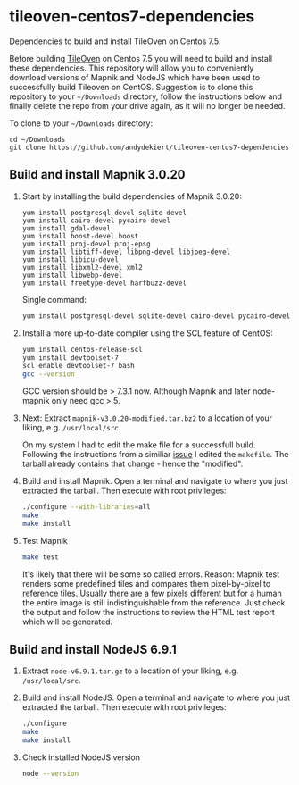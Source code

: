 # tileoven-centos7-dependencies
Dependencies to build and install TileOven on Centos 7.5.

Before building [TileOven](https://github.com/andydekiert/tileoven) on Centos 7.5 you will need to build and install these dependencies. This repository will allow you to conveniently download versions of Mapnik and NodeJS which have been used to successfully build Tileoven on CentOS. Suggestion is to clone this repository to your `~/Downloads` directory, follow the instructions below and finally delete the repo from your drive again, as it will no longer be needed.

To clone to your `~/Downloads` directory:
```
cd ~/Downloads
git clone https://github.com/andydekiert/tileoven-centos7-dependencies
```

## Build and install Mapnik 3.0.20
1. Start by installing the build dependencies of Mapnik 3.0.20:
   ```
   yum install postgresql-devel sqlite-devel
   yum install cairo-devel pycairo-devel
   yum install gdal-devel
   yum install boost-devel boost
   yum install proj-devel proj-epsg
   yum install libtiff-devel libpng-devel libjpeg-devel
   yum install libicu-devel
   yum install libxml2-devel xml2
   yum install libwebp-devel
   yum install freetype-devel harfbuzz-devel
   ```
   Single command:
   ```bash
   yum install postgresql-devel sqlite-devel cairo-devel pycairo-devel gdal-devel boost-devel boost proj-devel proj-epsg libtiff-devel libpng-devel libjpeg-devel libicu-devel libxml2-devel xml2 libwebp-devel freetype-devel harfbuzz-devel
   ```
   
2. Install a more up-to-date compiler using the SCL feature of CentOS:
   ```bash
   yum install centos-release-scl
   yum install devtoolset-7
   scl enable devtoolset-7 bash
   gcc --version
   ```
   GCC version should be > 7.3.1 now. Although Mapnik and later node-mapnik only need gcc > 5. 

3. Next: Extract `mapnik-v3.0.20-modified.tar.bz2` to a location of your liking, e.g. `/usr/local/src`.

   On my system I had to edit the make file for a successfull build. Following the instructions from a similiar [issue](https://github.com/mapnik/mapnik/issues/3384) I edited the `makefile`. The tarball already contains that change - hence the "modified".

5. Build and install Mapnik. Open a terminal and navigate to where you just extracted the tarball. Then execute with root privileges:
   ```bash
   ./configure --with-libraries=all
   make
   make install
   ```
   
6. Test Mapnik
   ```bash
   make test
   ```
   It's likely that there will be some so called errors.
   Reason: Mapnik test renders some predefined tiles and compares them pixel-by-pixel to reference tiles. Usually there are a few pixels different but for a human the entire image is still indistinguishable from the reference. Just check the output and follow the instructions to review the HTML test report which will be generated.


## Build and install NodeJS 6.9.1
1. Extract `node-v6.9.1.tar.gz` to a location of your liking, e.g. `/usr/local/src`.

2. Build and install NodeJS. Open a terminal and navigate to where you just extracted the tarball. Then execute with root privileges:
   ```bash
   ./configure
   make
   make install
   ```
   
3. Check installed NodeJS version
   ```bash
   node --version
   ```


